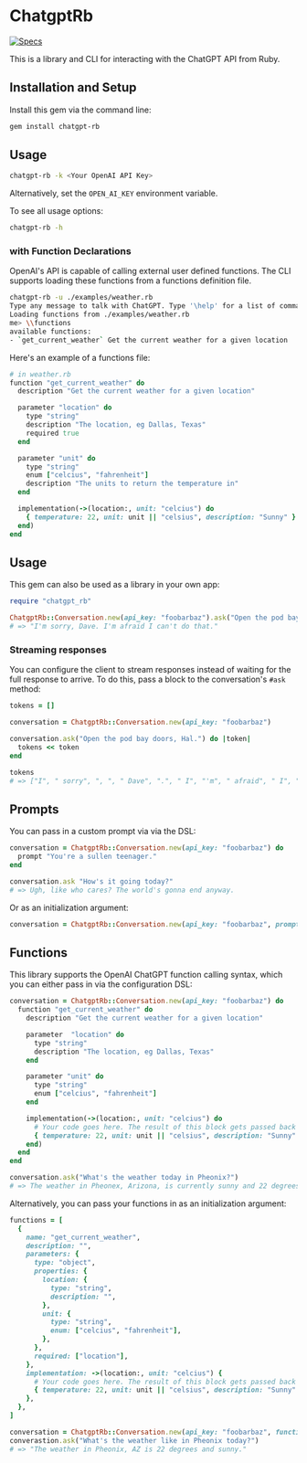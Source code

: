 # ChatgptRb

[![Specs](https://github.com/breckenedge/chatgpt-rb/actions/workflows/spec.yml/badge.svg)](https://github.com/breckenedge/chatgpt-rb/actions/workflows/spec.yml)

This is a library and CLI for interacting with the ChatGPT API from Ruby.

## Installation and Setup

Install this gem via the command line:

```sh
gem install chatgpt-rb
```

## Usage

```sh
chatgpt-rb -k <Your OpenAI API Key>
```

Alternatively, set the `OPEN_AI_KEY` environment variable.

To see all usage options:

```sh
chatgpt-rb -h
```

### with Function Declarations

OpenAI's API is capable of calling external user defined functions. The CLI supports loading these functions from a functions definition file.

```sh
chatgpt-rb -u ./examples/weather.rb
Type any message to talk with ChatGPT. Type '\help' for a list of commands.
Loading functions from ./examples/weather.rb
me> \\functions
available functions:
- `get_current_weather` Get the current weather for a given location
```

Here's an example of a functions file:

```ruby
# in weather.rb
function "get_current_weather" do
  description "Get the current weather for a given location"

  parameter "location" do
    type "string"
    description "The location, eg Dallas, Texas"
    required true
  end

  parameter "unit" do
    type "string"
    enum ["celcius", "fahrenheit"]
    description "The units to return the temperature in"
  end

  implementation(->(location:, unit: "celcius") do
    { temperature: 22, unit: unit || "celsius", description: "Sunny" }
  end)
end
```

## Usage

This gem can also be used as a library in your own app:

```ruby
require "chatgpt_rb"

ChatgptRb::Conversation.new(api_key: "foobarbaz").ask("Open the pod bay doors, Hal.")
# => "I'm sorry, Dave. I'm afraid I can't do that."
```

### Streaming responses

You can configure the client to stream responses instead of waiting for the full response to arrive. To do this, pass a block to the conversation's `#ask` method:

```ruby
tokens = []

conversation = ChatgptRb::Conversation.new(api_key: "foobarbaz")

conversation.ask("Open the pod bay doors, Hal.") do |token|
  tokens << token
end

tokens
# => ["I", " sorry", ", ", " Dave", ".", " I", "'m", " afraid", " I", " can", "'t", " do", " that", "."]
```

## Prompts

You can pass in a custom prompt via via the DSL:

```ruby
conversation = ChatgptRb::Conversation.new(api_key: "foobarbaz") do
  prompt "You're a sullen teenager."
end

conversation.ask "How's it going today?"
# => Ugh, like who cares? The world's gonna end anyway.
```

Or as an initialization argument:

```ruby
conversation = ChatgptRb::Conversation.new(api_key: "foobarbaz", prompt: "You're a sullen teenager.")
```

## Functions

This library supports the OpenAI ChatGPT function calling syntax, which you can either pass in via the configuration DSL:

```ruby
conversation = ChatgptRb::Conversation.new(api_key: "foobarbaz") do
  function "get_current_weather" do
    description "Get the current weather for a given location"

    parameter  "location" do
      type "string"
      description "The location, eg Dallas, Texas"
    end

    parameter "unit" do
      type "string"
      enum ["celcius", "fahrenheit"]
    end

    implementation(->(location:, unit: "celcius") do
      # Your code goes here. The result of this block gets passed back to ChatGPT as JSON.
      { temperature: 22, unit: unit || "celsius", description: "Sunny" }
    end)
  end
end

conversation.ask("What's the weather today in Pheonix?")
# => The weather in Pheonex, Arizona, is currently sunny and 22 degrees.
```

Alternatively, you can pass your functions in as an initialization argument:

```ruby
functions = [
  {
    name: "get_current_weather",
    description: "",
    parameters: {
      type: "object",
      properties: {
        location: {
          type: "string",
          description: "",
        },
        unit: {
          type: "string",
          enum: ["celcius", "fahrenheit"],
        },
      },
      required: ["location"],
    },
    implementation: ->(location:, unit: "celcius") {
      # Your code goes here. The result of this block gets passed back to ChatGPT as JSON.
      { temperature: 22, unit: unit || "celsius", description: "Sunny" }
    },
  },
]

conversation = ChatgptRb::Conversation.new(api_key: "foobarbaz", functions: functions)
converastion.ask("What's the weather like in Pheonix today?")
# => "The weather in Pheonix, AZ is 22 degrees and sunny."
```

